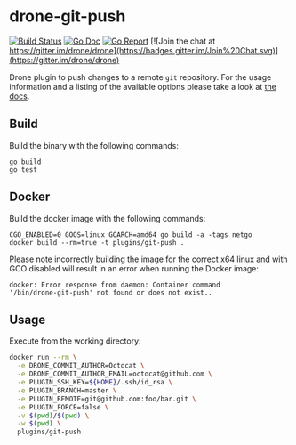 # drone-git-push

[![Build Status](http://beta.drone.io/api/badges/drone-plugins/drone-git-push/status.svg)](http://beta.drone.io/drone-plugins/drone-git-push)
[![Go Doc](https://godoc.org/github.com/drone-plugins/drone-git-push?status.svg)](http://godoc.org/github.com/drone-plugins/drone-git-push)
[![Go Report](https://goreportcard.com/badge/github.com/drone-plugins/drone-git-push)](https://goreportcard.com/report/github.com/drone-plugins/drone-git-push)
[![Join the chat at https://gitter.im/drone/drone](https://badges.gitter.im/Join%20Chat.svg)](https://gitter.im/drone/drone)

Drone plugin to push changes to a remote `git` repository. For the usage
information and a listing of the available options please take a look at
[the docs](DOCS.md).

## Build

Build the binary with the following commands:

```
go build
go test
```

## Docker

Build the docker image with the following commands:

```
CGO_ENABLED=0 GOOS=linux GOARCH=amd64 go build -a -tags netgo
docker build --rm=true -t plugins/git-push .
```

Please note incorrectly building the image for the correct x64 linux and with
GCO disabled will result in an error when running the Docker image:

```
docker: Error response from daemon: Container command
'/bin/drone-git-push' not found or does not exist..
```

## Usage

Execute from the working directory:

```sh
docker run --rm \
  -e DRONE_COMMIT_AUTHOR=Octocat \
  -e DRONE_COMMIT_AUTHOR_EMAIL=octocat@github.com \
  -e PLUGIN_SSH_KEY=${HOME}/.ssh/id_rsa \
  -e PLUGIN_BRANCH=master \
  -e PLUGIN_REMOTE=git@github.com:foo/bar.git \
  -e PLUGIN_FORCE=false \
  -v $(pwd)/$(pwd) \
  -w $(pwd) \
  plugins/git-push
```
